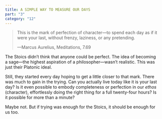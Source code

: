 ```yaml
---
title: A SIMPLE WAY TO MEASURE OUR DAYS
part: "3"
category: "12"
---
```


> This is the mark of perfection of character—to spend each day as if it were your last, without frenzy, laziness, or any pretending.
>
> —Marcus Aurelius, Meditations, 7.69

The Stoics didn’t think that anyone could be perfect. The idea of becoming a sage—the highest aspiration of a philosopher—wasn’t realistic. This was just their Platonic ideal.

Still, they started every day hoping to get a little closer to that mark. There was much to gain in the trying. Can you actually live today like it is your last day? Is it even possible to embody completeness or perfection in our _ethos_ (character), effortlessly doing the right thing for a full twenty-four hours? Is it possible for more than a minute?

Maybe not. But if trying was enough for the Stoics, it should be enough for us too.
